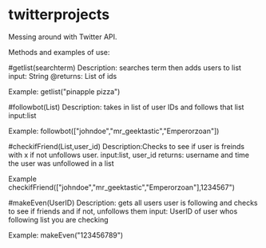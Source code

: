 # twitterprojects
Messing around with Twitter API. 

Methods and examples of use:

#getlist(searchterm)
Description: searches term then adds users to list
input: String
@returns: List of ids

Example:  getlist("pinapple pizza")

#followbot(List)
Description: takes in list of user IDs and follows that list
input:list

Example: followbot(["johndoe","mr_geektastic","Emperorzoan"])

#checkifFriend(List,user_id)
Description:Checks to see if user is freinds with x if not unfollows user.
input:list, user_id
returns: username and time the user was unfollowed in a list

Example checkifFriend(["johndoe","mr_geektastic","Emperorzoan"],1234567")

#makeEven(UserID)
Description: gets all users user is following and checks to see if friends and if not, unfollows them
input: UserID of user whos following list you are checking

Example: makeEven("123456789")
